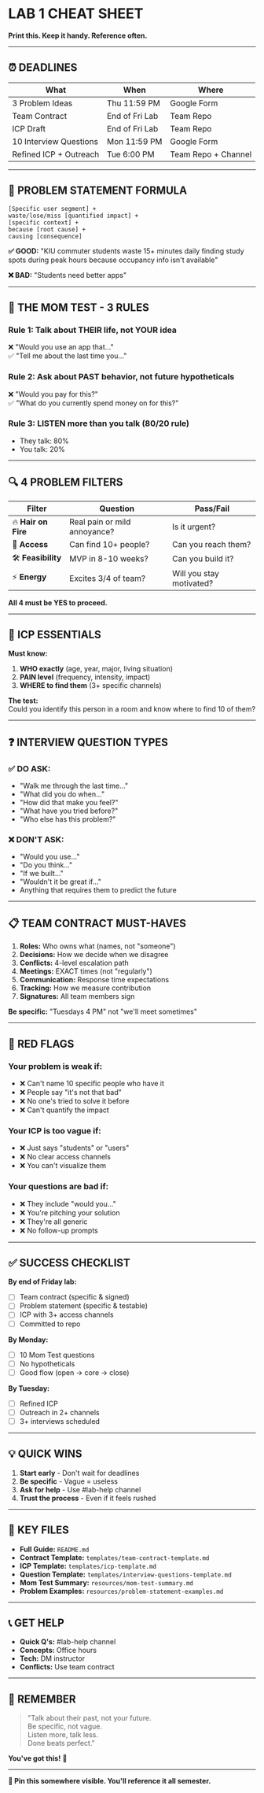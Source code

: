 # LAB 1 CHEAT SHEET
**Print this. Keep it handy. Reference often.**

---

## ⏰ DEADLINES

| What | When | Where |
|------|------|-------|
| 3 Problem Ideas | Thu 11:59 PM | Google Form |
| Team Contract | End of Fri Lab | Team Repo |
| ICP Draft | End of Fri Lab | Team Repo |
| 10 Interview Questions | Mon 11:59 PM | Google Form |
| Refined ICP + Outreach | Tue 6:00 PM | Team Repo + Channel |

---

## 📝 PROBLEM STATEMENT FORMULA

```
[Specific user segment] + 
waste/lose/miss [quantified impact] + 
[specific context] + 
because [root cause] + 
causing [consequence]
```

**✅ GOOD:** "KIU commuter students waste 15+ minutes daily finding study spots during peak hours because occupancy info isn't available"

**❌ BAD:** "Students need better apps"

---

## 🎯 THE MOM TEST - 3 RULES

### Rule 1: Talk about THEIR life, not YOUR idea
❌ "Would you use an app that..."  
✅ "Tell me about the last time you..."

### Rule 2: Ask about PAST behavior, not future hypotheticals  
❌ "Would you pay for this?"  
✅ "What do you currently spend money on for this?"

### Rule 3: LISTEN more than you talk (80/20 rule)
- They talk: 80%
- You talk: 20%

---

## 🔍 4 PROBLEM FILTERS

| Filter | Question | Pass/Fail |
|--------|----------|-----------|
| 🔥 **Hair on Fire** | Real pain or mild annoyance? | Is it urgent? |
| 👥 **Access** | Can find 10+ people? | Can you reach them? |
| 🛠️ **Feasibility** | MVP in 8-10 weeks? | Can you build it? |
| ⚡ **Energy** | Excites 3/4 of team? | Will you stay motivated? |

**All 4 must be YES to proceed.**

---

## 👤 ICP ESSENTIALS

**Must know:**
1. **WHO exactly** (age, year, major, living situation)
2. **PAIN level** (frequency, intensity, impact)  
3. **WHERE to find them** (3+ specific channels)

**The test:**  
Could you identify this person in a room and know where to find 10 of them?

---

## ❓ INTERVIEW QUESTION TYPES

### ✅ DO ASK:
- "Walk me through the last time..."
- "What did you do when..."
- "How did that make you feel?"
- "What have you tried before?"
- "Who else has this problem?"

### ❌ DON'T ASK:
- "Would you use..."
- "Do you think..."
- "If we built..."
- "Wouldn't it be great if..."
- Anything that requires them to predict the future

---

## 📋 TEAM CONTRACT MUST-HAVES

1. **Roles:** Who owns what (names, not "someone")
2. **Decisions:** How we decide when we disagree
3. **Conflicts:** 4-level escalation path
4. **Meetings:** EXACT times (not "regularly")
5. **Communication:** Response time expectations
6. **Tracking:** How we measure contribution
7. **Signatures:** All team members sign

**Be specific:** "Tuesdays 4 PM" not "we'll meet sometimes"

---

## 🚨 RED FLAGS

### Your problem is weak if:
- ❌ Can't name 10 specific people who have it
- ❌ People say "it's not that bad"
- ❌ No one's tried to solve it before
- ❌ Can't quantify the impact

### Your ICP is too vague if:
- ❌ Just says "students" or "users"
- ❌ No clear access channels
- ❌ You can't visualize them

### Your questions are bad if:
- ❌ They include "would you..."
- ❌ You're pitching your solution
- ❌ They're all generic
- ❌ No follow-up prompts

---

## ✅ SUCCESS CHECKLIST

**By end of Friday lab:**
- [ ] Team contract (specific & signed)
- [ ] Problem statement (specific & testable)
- [ ] ICP with 3+ access channels
- [ ] Committed to repo

**By Monday:**
- [ ] 10 Mom Test questions
- [ ] No hypotheticals
- [ ] Good flow (open → core → close)

**By Tuesday:**
- [ ] Refined ICP
- [ ] Outreach in 2+ channels
- [ ] 3+ interviews scheduled

---

## 💡 QUICK WINS

1. **Start early** - Don't wait for deadlines
2. **Be specific** - Vague = useless
3. **Ask for help** - Use #lab-help channel
4. **Trust the process** - Even if it feels rushed

---

## 🔗 KEY FILES

- **Full Guide:** `README.md`
- **Contract Template:** `templates/team-contract-template.md`
- **ICP Template:** `templates/icp-template.md`
- **Question Template:** `templates/interview-questions-template.md`
- **Mom Test Summary:** `resources/mom-test-summary.md`
- **Problem Examples:** `resources/problem-statement-examples.md`

---

## 📞 GET HELP

- **Quick Q's:** #lab-help channel
- **Concepts:** Office hours
- **Tech:** DM instructor
- **Conflicts:** Use team contract

---

## 🎯 REMEMBER

> "Talk about their past, not your future.  
> Be specific, not vague.  
> Listen more, talk less.  
> Done beats perfect."

**You've got this!** 🚀

---

**📌 Pin this somewhere visible. You'll reference it all semester.**